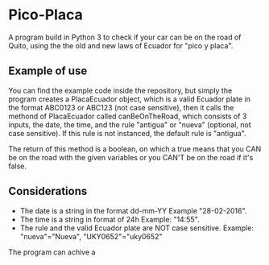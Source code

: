 # Pico-Placa
A program build in Python 3 to check if your car can be on the road of Quito, using the the old and new laws of Ecuador for "pico y placa".

## Example of use
You can find the example code inside the repository, but simply the program creates a PlacaEcuador object, which is a valid Ecuador plate in the format ABC0123 or ABC123 (not case sensitive), then it calls the methond of PlacaEcuador called canBeOnTheRoad, which consists of 3 inputs, the date, the time, and the rule "antigua" or "nueva" (optional, not case sensitive). If this rule is not instanced, the default rule is "antigua".

The return of this method is a boolean, on which a true means that you CAN be on the road with the given variables or you CAN'T be on the road if it's false.

## Considerations
- The date is a string in the format dd-mm-YY
    Example "28-02-2016". 
- The time is a string in format of 24h
    Example: "14:55".
- The rule and the valid Ecuador plate are NOT case sensitive.
    Example: "nueva"="Nueva", "UKY0652"="uky0652"

The program can achive a 